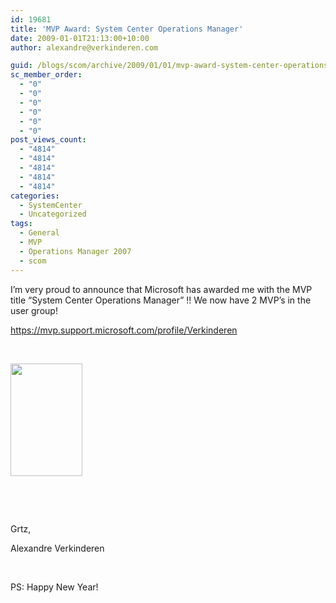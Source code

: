 ```yaml
---
id: 19681
title: 'MVP Award: System Center Operations Manager'
date: 2009-01-01T21:13:00+10:00
author: alexandre@verkinderen.com

guid: /blogs/scom/archive/2009/01/01/mvp-award-system-center-operations-manager.aspx
sc_member_order:
  - "0"
  - "0"
  - "0"
  - "0"
  - "0"
  - "0"
post_views_count:
  - "4814"
  - "4814"
  - "4814"
  - "4814"
  - "4814"
categories:
  - SystemCenter
  - Uncategorized
tags:
  - General
  - MVP
  - Operations Manager 2007
  - scom
---
```

I&#8217;m very proud to announce that Microsoft has awarded me with the MVP title &#8220;System Center Operations Manager&#8221; !! We now have 2 MVP&#8217;s in the user group!

https://mvp.support.microsoft.com/profile/Verkinderen

&nbsp;

[<img src="/mvplogo.bmp" width="115" height="180" />  
](http://scug.be/scom/files/2012/06/image_2.png) 

&nbsp;

&nbsp;

Grtz,

Alexandre Verkinderen

&nbsp;

PS: Happy New Year!
